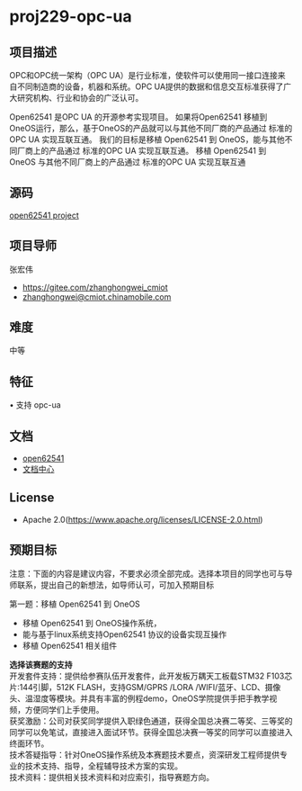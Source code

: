 # proj229-opc-ua
## 项目描述
OPC和OPC统一架构（OPC UA）是行业标准，使软件可以使用同一接口连接来自不同制造商的设备，机器和系统。OPC UA提供的数据和信息交互标准获得了广大研究机构、行业和协会的广泛认可。
   

Open62541 是OPC UA 的开源参考实现项目。
如果将Open62541 移植到OneOS运行，那么，基于OneOS的产品就可以与其他不同厂商的产品通过 标准的OPC UA 实现互联互通。
我们的目标是移植 Open62541 到 OneOS，能与其他不同厂商上的产品通过 标准的OPC UA 实现互联互通。
移植 Open62541  到 OneOS
与其他不同厂商上的产品通过 标准的OPC UA 实现互联互通

## 源码
[open62541 project](https://github.com/open62541)

## 项目导师
张宏伟
- https://gitee.com/zhanghongwei_cmiot
- zhanghongwei@cmiot.chinamobile.com

## 难度
中等

## 特征
•	支持 opc-ua

## 文档
- [open62541](https://www.open62541.org/)
- [文档中心](https://os.iot.10086.cn/v2/doc/homePage)

## License
-	Apache 2.0(https://www.apache.org/licenses/LICENSE-2.0.html)

## 预期目标
注意：下面的内容是建议内容，不要求必须全部完成。选择本项目的同学也可与导师联系，提出自己的新想法，如导师认可，可加入预期目标

第一题：移植 Open62541  到 OneOS
- 移植 Open62541  到 OneOS操作系统，
- 能与基于linux系统支持Open62541  协议的设备实现互操作
- 移植 Open62541  相关组件

**选择该赛题的支持**  
开发套件支持：提供给参赛队伍开发套件，此开发板万耦天工板载STM32 F103芯片:144引脚，512K FLASH，支持GSM/GPRS /LORA /WIFI/蓝牙、LCD、摄像头、温湿度等模块。并具有丰富的例程demo，OneOS学院提供手把手教学视频，方便同学们上手使用。  
获奖激励：公司对获奖同学提供入职绿色通道，获得全国总决赛二等奖、三等奖的同学可以免笔试，直接进入面试环节。获得全国总决赛一等奖的同学可以直接进入终面环节。  
技术答疑指导：针对OneOS操作系统及本赛题技术要点，资深研发工程师提供专业的技术支持、指导，全程辅导技术方案的实现。  
技术资料：提供相关技术资料和对应索引，指导赛题方向。  

